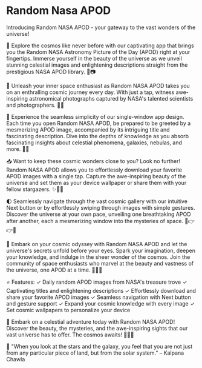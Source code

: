 # Random Nasa APOD


Introducing Random NASA APOD - your gateway to the vast wonders of the universe!


🌟 Explore the cosmos like never before with our captivating app that brings you the Random NASA Astronomy Picture of the Day (APOD) right at your fingertips. Immerse yourself in the beauty of the universe as we unveil stunning celestial images and enlightening descriptions straight from the prestigious NASA APOD library. 🌌📷

🔭 Unleash your inner space enthusiast as Random NASA APOD takes you on an enthralling cosmic journey every day. With just a tap, witness awe-inspiring astronomical photographs captured by NASA's talented scientists and photographers. 📸💫

🌠 Experience the seamless simplicity of our single-window app design. Each time you open Random NASA APOD, be prepared to be greeted by a mesmerizing APOD image, accompanied by its intriguing title and fascinating description. Dive into the depths of knowledge as you absorb fascinating insights about celestial phenomena, galaxies, nebulas, and more. 📖🌟

📥 Want to keep these cosmic wonders close to you? Look no further! Random NASA APOD allows you to effortlessly download your favorite APOD images with a single tap. Capture the awe-inspiring beauty of the universe and set them as your device wallpaper or share them with your fellow stargazers. ✨📲💙

🌓 Seamlessly navigate through the vast cosmic gallery with our intuitive Next button or by effortlessly swiping through images with simple gestures. Discover the universe at your own pace, unveiling one breathtaking APOD after another, each a mesmerizing window into the mysteries of space. 🌌👉👉🌠

🚀 Embark on your cosmic odyssey with Random NASA APOD and let the universe's secrets unfold before your eyes. Spark your imagination, deepen your knowledge, and indulge in the sheer wonder of the cosmos. Join the community of space enthusiasts who marvel at the beauty and vastness of the universe, one APOD at a time. 🌟🔭✨

⭐ Features:
✓ Daily random APOD images from NASA's treasure trove
✓ Captivating titles and enlightening descriptions
✓ Effortlessly download and share your favorite APOD images
✓ Seamless navigation with Next button and gesture support
✓ Expand your cosmic knowledge with every image
✓ Set cosmic wallpapers to personalize your device

🌌 Embark on a celestial adventure today with Random NASA APOD! Discover the beauty, the mysteries, and the awe-inspiring sights that our vast universe has to offer. The cosmos awaits! 🌠🚀🌌

🔭 "When you look at the stars and the galaxy, you feel that you are not just from any particular piece of land, but from the solar system." – Kalpana Chawla
